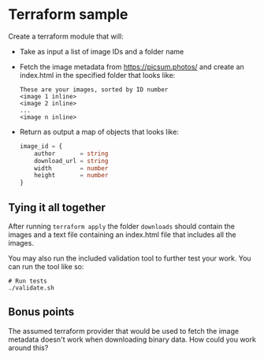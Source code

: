 # Terraform sample

Create a terraform module that will:

* Take as input a list of image IDs and a folder name
* Fetch the image metadata from https://picsum.photos/ and create an index.html in the specified folder that looks like:

    ```text
    These are your images, sorted by ID number
    <image 1 inline>
    <image 2 inline>
    ...
    <image n inline>
    ```

* Return as output a map of objects that looks like:

    ```terraform
    image_id = {
        author       = string
        download_url = string
        width        = number
        height       = number
    }
    ```

## Tying it all together

After running `terraform apply` the folder `downloads` should contain the images and a text file containing an index.html file that includes all the images.

You may also run the included validation tool to further test your work. You can run the tool like so:

```shell
# Run tests
./validate.sh
```

## Bonus points

The assumed terraform provider that would be used to fetch the image metadata doesn't work when downloading binary data. How could you work around this?